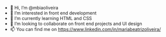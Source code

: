 - 👋 Hi, I’m @mbiaoliveira
- 👀 I’m interested in front end development
- 🌱 I’m currently learning HTML and CSS
- 💞️ I’m looking to collaborate on front end projects and UI design
- 📫 You can find me on https://www.linkedin.com/in/mariabeatrizoliveira/

<!---
mbiaoliveira/mbiaoliveira is a ✨ special ✨ repository because its `README.md` (this file) appears on your GitHub profile.
You can click the Preview link to take a look at your changes.
--->
